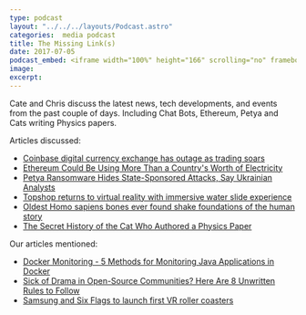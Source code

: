 ```yaml
---
type: podcast
layout: "../../../layouts/Podcast.astro"
categories:  media podcast
title: The Missing Link(s)
date: 2017-07-05
podcast_embed: <iframe width="100%" height="166" scrolling="no" frameborder="no" src="https://w.soundcloud.com/player/?url=https%3A//api.soundcloud.com/tracks/331477136%3Fsecret_token%3Ds-KiaiH&amp;color=ff5500&amp;auto_play=false&amp;hide_related=false&amp;show_comments=true&amp;show_user=true&amp;show_reposts=false"></iframe>
image:
excerpt:
---
```


Cate and Chris discuss the latest news, tech developments, and events from the past couple of days. Including Chat Bots, Ethereum, Petya and Cats writing Physics papers.

Articles discussed:

-   [Coinbase digital currency exchange has outage as trading soars](https://www.theage.com.au/technology/technology-news/coinbase-digital-currency-exchange-has-outage-as-trading-soars-20170613-gwpw8s.html)
-   [Ethereum Could Be Using More Than a Country's Worth of Electricity](https://futurism.com/ethereum-could-be-using-more-than-a-countrys-worth-of-electricity/)
-   [Petya Ransomware Hides State-Sponsored Attacks, Say Ukrainian Analysts](https://www.wired.com/story/petya-ransomware-ukraine/)
-   [Topshop returns to virtual reality with immersive water slide experience](https://fashionandmash.com/2017/05/25/topshop-vr-water-slide/)
-   [Oldest Homo sapiens bones ever found shake foundations of the human story](https://www.theguardian.com/science/2017/jun/07/oldest-homo-sapiens-bones-ever-found-shake-foundations-of-the-human-story)
-   [The Secret History of the Cat Who Authored a Physics Paper](https://gizmodo.com/the-secret-history-of-the-cat-who-authored-a-physics-pa-1795958374)

Our articles mentioned:

-   [Docker Monitoring - 5 Methods for Monitoring Java Applications in Docker](https://blog.takipi.com/docker-monitoring-5-methods-for-monitoring-java-applications-in-docker/)
-   [Sick of Drama in Open-Source Communities? Here Are 8 Unwritten Rules to Follow](https://dzone.com/articles/sick-of-drama-in-open-source-communities-here-are)
-   [Samsung and Six Flags to launch first VR roller coasters](https://readwrite.com/2016/03/07/samsung-six-flags-roller-coaster/)
